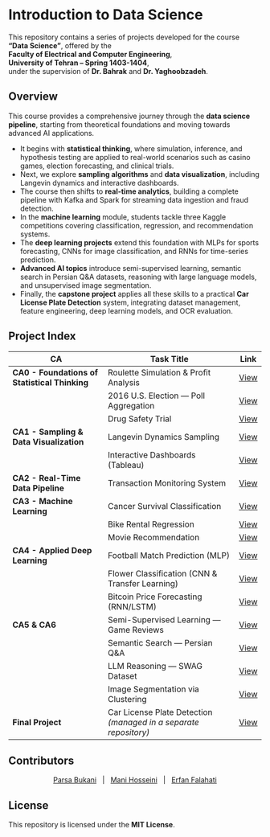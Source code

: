 ﻿
# Introduction to Data Science

This repository contains a series of projects developed for the course  
**“Data Science”**, offered by the  
**Faculty of Electrical and Computer Engineering**,  
**University of Tehran – Spring 1403-1404**,  
under the supervision of **Dr. Bahrak** and **Dr. Yaghoobzadeh**.

## Overview

This course provides a comprehensive journey through the **data science pipeline**, starting from theoretical foundations and moving towards advanced AI applications.  

- It begins with **statistical thinking**, where simulation, inference, and hypothesis testing are applied to real-world scenarios such as casino games, election forecasting, and clinical trials.  
- Next, we explore **sampling algorithms** and **data visualization**, including Langevin dynamics and interactive dashboards.  
- The course then shifts to **real-time analytics**, building a complete pipeline with Kafka and Spark for streaming data ingestion and fraud detection.  
- In the **machine learning** module, students tackle three Kaggle competitions covering classification, regression, and recommendation systems.  
- The **deep learning projects** extend this foundation with MLPs for sports forecasting, CNNs for image classification, and RNNs for time-series prediction.  
- **Advanced AI topics** introduce semi-supervised learning, semantic search in Persian Q&A datasets, reasoning with large language models, and unsupervised image segmentation.  
- Finally, the **capstone project** applies all these skills to a practical **Car License Plate Detection** system, integrating dataset management, feature engineering, deep learning models, and OCR evaluation.  


## Project Index

| CA | Task Title | Link |
|----|---------------|------|
| **CA0 - Foundations of Statistical Thinking** | Roulette Simulation & Profit Analysis | [View](https://github.com/erfan-f/DataScience-Course/tree/main/Foundations%20of%20Statistical%20Thinking/Roulette%20Simulation%20%26%20Profit%20Analysis) |
|       | 2016 U.S. Election — Poll Aggregation | [View](https://github.com/erfan-f/DataScience-Course/tree/main/Foundations%20of%20Statistical%20Thinking/2016%20US%20Election%20Prediction) |
|       | Drug Safety Trial  | [View](https://github.com/erfan-f/DataScience-Course/tree/main/Foundations%20of%20Statistical%20Thinking/Drug%20Safety%20Trial) |
| **CA1 - Sampling & Data Visualization** | Langevin Dynamics Sampling | [View](https://github.com/erfan-f/DataScience-Course/tree/main/Sampling%20%26%20Data%20Visualization/Langevin%20Dynamics%20Sampling) |
|       | Interactive Dashboards (Tableau) | [View](https://github.com/erfan-f/DataScience-Course/tree/main/Sampling%20%26%20Data%20Visualization/Airbnb%20Data%20Storytelling%20with%20Tableau) |
| **CA2 - Real-Time Data Pipeline** | Transaction Monitoring System | [View](https://github.com/erfan-f/DataScience-Course/tree/main/Real-Time%20Data%20Pipeline) |
| **CA3 - Machine Learning** | Cancer Survival Classification | [View](https://github.com/erfan-f/DataScience-Course/tree/main/Machine%20Learning/Cancer%20Survival%20Classification) |
|       | Bike Rental Regression | [View](https://github.com/erfan-f/DataScience-Course/tree/main/Machine%20Learning/Bike%20Rental%20Regression) |
|       | Movie Recommendation | [View](https://github.com/erfan-f/DataScience-Course/tree/main/Machine%20Learning/Movie%20Recommendation%20System) |
| **CA4 - Applied Deep Learning** | Football Match Prediction (MLP) | [View](https://github.com/erfan-f/DataScience-Course/tree/main/Applied%20Deep%20Learning/Football%20Match%20Outcome%20Prediction) |
|       | Flower Classification (CNN & Transfer Learning) | [View](https://github.com/erfan-f/DataScience-Course/tree/main/Applied%20Deep%20Learning/Flower%20Classification%20with%20CNNs) |
|       | Bitcoin Price Forecasting (RNN/LSTM) | [View](https://github.com/erfan-f/DataScience-Course/tree/main/Applied%20Deep%20Learning/Bitcoin%20Price%20Forecasting%20with%20RNNs) |
| **CA5 & CA6** | Semi-Supervised Learning — Game Reviews | [View](./CA5-6/Game%20Review%20Prediction) |
|       | Semantic Search — Persian Q&A | [View](./CA5-6/Semantic%20Search) |
|       | LLM Reasoning — SWAG Dataset | [View](./CA5-6/LLM%20Reasoning) |
|       | Image Segmentation via Clustering | [View](./CA5-6/Image%20Segmentation) |
| **Final Project** | Car License Plate Detection *(managed in a separate repository)* | [View](./Car%20License%20Plate%20Detection) |



## Contributors

<div align="center">
<a href="https://github.com/ParsaBukani">Parsa Bukani</a> &nbsp;&nbsp;|&nbsp;&nbsp;
<a href="https://github.com/manih1384">Mani Hosseini</a> &nbsp;&nbsp;|&nbsp;&nbsp;
<a href="https://github.com/erfan-f">Erfan Falahati</a>
</div>

## License

This repository is licensed under the **MIT License**.

